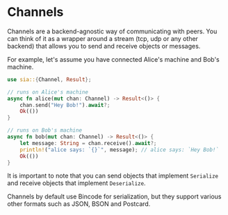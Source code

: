 # Channels

Channels are a backend-agnostic way of communicating with peers.
You can think of it as a wrapper around a stream (tcp, udp or any other backend) that allows
you to send and receive objects or messages.

For example, let's assume you have connected Alice's machine and Bob's machine.

```rust , no_run
use sia::{Channel, Result};

// runs on Alice's machine
async fn alice(mut chan: Channel) -> Result<()> {
    chan.send("Hey Bob!").await?;
    Ok(())
}

// runs on Bob's machine
async fn bob(mut chan: Channel) -> Result<()> {
    let message: String = chan.receive().await?;
    println!("alice says: `{}`", message); // alice says: `Hey Bob!`
    Ok(())
}
```

It is important to note that you can send objects that
implement `Serialize` and receive objects that implement `Deserialize`.

Channels by default use Bincode for serialization, but they support various other
formats such as JSON, BSON and Postcard.


